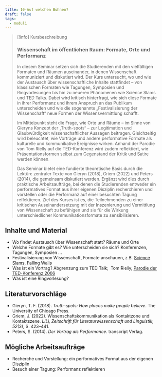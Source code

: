 ```yaml
---
title: 10-Auf welchen Bühnen?
draft: false
tags:
  - modul1
---
```


> [!info] Kursbeschreibung
> 
> ### Wissenschaft im öffentlichen Raum: Formate, Orte und Performanz
> 
> In diesem Seminar setzen sich die Studierenden mit den vielfältigen Formaten und Räumen auseinander, in denen Wissenschaft kommuniziert und diskutiert wird. Der Kurs untersucht, wo und wie der Austausch über wissenschaftliche Inhalte stattfindet – von klassischen Formaten wie Tagungen, Symposien und Ringvorlesungen bis hin zu neueren Phänomenen wie Science Slams und TED Talks. Dabei wird kritisch hinterfragt, wie sich diese Formate in ihrer Performanz und ihrem Anspruch an das Publikum unterscheiden und wie die sogenannte „Festivalisierung der Wissenschaft“ neue Formen der Wissensvermittlung schafft.
> 
> Im Mittelpunkt steht die Frage, wie Orte und Räume – im Sinne von Gieryns Konzept der „Truth-spots“ – zur Legitimation und Glaubwürdigkeit wissenschaftlicher Aussagen beitragen. Gleichzeitig wird beleuchtet, wie Vorträge und andere performative Formate als kulturelle und kommunikative Ereignisse wirken. Anhand der Parodie von Tom Rielly auf die TED-Konferenz wird zudem reflektiert, wie Präsentationsformen selbst zum Gegenstand der Kritik und Satire werden können.
> 
> Das Seminar bietet eine fundierte theoretische Basis durch die Lektüre zentraler Texte von Gieryn (2018), Griem (2022) und Peters (2014), die gemeinsam diskutiert werden. Ergänzt wird dies durch praktische Arbeitsaufträge, bei denen die Studierenden entweder ein performatives Format aus ihrer eigenen Disziplin recherchieren und vorstellen oder die Performanz auf einer besuchten Tagung reflektieren. Ziel des Kurses ist es, die Teilnehmenden zu einer kritischen Auseinandersetzung mit der Inszenierung und Vermittlung von Wissenschaft zu befähigen und sie für die Wirkung unterschiedlicher Kommunikationsformate zu sensibilisieren.

## Inhalte und Material

- Wo findet Austausch über Wissenschaft statt? Räume und Orte
- Welche Formate gibt es? Wie unterscheiden sie sich? Konferenzen, Tagungen, Symposien …
- Festivalisierung von Wissenschaft, Formate anschauen, z.B. [Science Slams](https://www.youtube.com/user/ScienceSlam), [Falling Walls](https://falling-walls.com/science-summit/)
- Was ist ein Vortrag? Abgrenzung zum TED Talk;  Tom Rielly, [Parodie der TED-Konferenz 2006](https://www.ted.com/talks/tom_rielly_a_comic_sendup_of_ted2006?language=de&subtitle=en)
- Was ist eine Ringvorlesung?

## Literaturvorschläge

- Gieryn, T. F. (2018). _Truth-spots: How places make people believe_. The University of Chicago Press.
- Griem, J. (2022). Wissenschaftskommunikation als Kontaktzone und Kontaktszene. _LiLi, Zeitschrift für Literaturwissenschaft und Linguistik, 52_(3), S. 423–441.
- Peters, S. (2014). _Der Vortrag als Performance._ transcript Verlag.

## Mögliche Arbeitsaufträge

- Recherche und Vorstellung: ein performatives Format aus der eigenen Disziplin
- Besuch einer Tagung: Performanz reflektieren